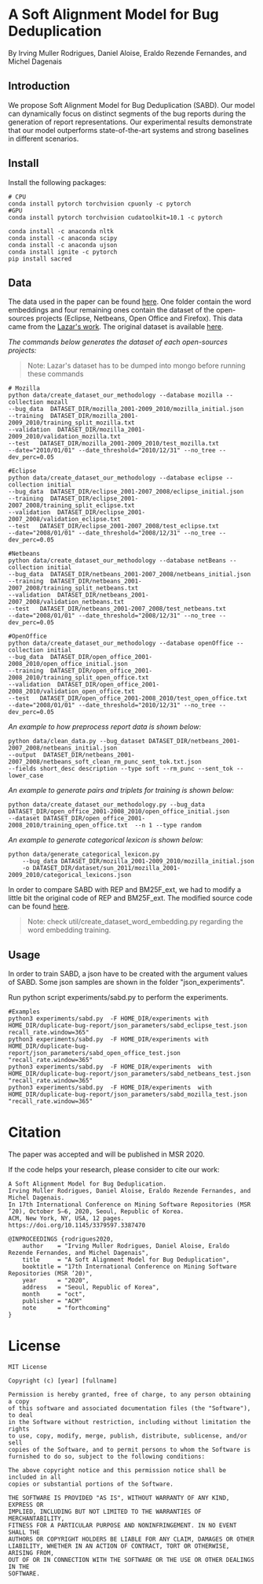 # A Soft Alignment Model for Bug Deduplication

By Irving Muller Rodrigues, Daniel Aloise, Eraldo Rezende Fernandes, and Michel Dagenais

## Introduction

We propose Soft Alignment Model for Bug Deduplication (SABD). Our model can dynamically focus on distinct segments 
of the bug reports during the generation of report representations. Our experimental results demonstrate that 
our model outperforms state-of-the-art systems and strong baselines in different scenarios. 

## Install

Install the following packages:
    
    # CPU
    conda install pytorch torchvision cpuonly -c pytorch 
    #GPU
    conda install pytorch torchvision cudatoolkit=10.1 -c pytorch
    
    conda install -c anaconda nltk
    conda install -c anaconda scipy
    conda install -c anaconda ujson
    conda install ignite -c pytorch
    pip install sacred 
    
## Data

The data used in the paper can be found [here](). One folder contain the word embeddings and four remaining ones 
contain the dataset of the open-sources projects (Eclipse, Netbeans, Open Office and Firefox).
This data came from the [Lazar's work](https://dl.acm.org/doi/abs/10.1145/2597073.2597128).
The original dataset is available [here](http://alazar.people.ysu.edu/msr14data/).

*The commands below generates the dataset of each open-sources projects:*
> Note: Lazar's dataset has to be dumped into mongo before running these commands
    
    # Mozilla
    python data/create_dataset_our_methodology --database mozilla --collection mozall 
    --bug_data  DATASET_DIR/mozilla_2001-2009_2010/mozilla_initial.json 
    --training  DATASET_DIR/mozilla_2001-2009_2010/training_split_mozilla.txt  
    --validation  DATASET_DIR/mozilla_2001-2009_2010/validation_mozilla.txt  
    --test   DATASET_DIR/mozilla_2001-2009_2010/test_mozilla.txt 
    --date="2010/01/01" --date_threshold="2010/12/31" --no_tree --dev_perc=0.05
       
    #Eclipse
    python data/create_dataset_our_methodology --database eclipse --collection initial 
    --bug_data  DATASET_DIR/eclipse_2001-2007_2008/eclipse_initial.json 
    --training  DATASET_DIR/eclipse_2001-2007_2008/training_split_eclipse.txt  
    --validation  DATASET_DIR/eclipse_2001-2007_2008/validation_eclipse.txt  
    --test   DATASET_DIR/eclipse_2001-2007_2008/test_eclipse.txt 
    --date="2008/01/01" --date_threshold="2008/12/31" --no_tree --dev_perc=0.05
    
    #Netbeans
    python data/create_dataset_our_methodology --database netBeans --collection initial 
    --bug_data  DATASET_DIR/netbeans_2001-2007_2008/netbeans_initial.json 
    --training  DATASET_DIR/netbeans_2001-2007_2008/training_split_netbeans.txt  
    --validation  DATASET_DIR/netbeans_2001-2007_2008/validation_netbeans.txt  
    --test   DATASET_DIR/netbeans_2001-2007_2008/test_netbeans.txt 
    --date="2008/01/01" --date_threshold="2008/12/31" --no_tree --dev_perc=0.05
    
    #OpenOffice
    python data/create_dataset_our_methodology --database openOffice --collection initial 
    --bug_data  DATASET_DIR/open_office_2001-2008_2010/open_office_initial.json 
    --training  DATASET_DIR/open_office_2001-2008_2010/training_split_open_office.txt  
    --validation  DATASET_DIR/open_office_2001-2008_2010/validation_open_office.txt  
    --test   DATASET_DIR/open_office_2001-2008_2010/test_open_office.txt 
    --date="2008/01/01" --date_threshold="2010/12/31" --no_tree --dev_perc=0.05
 
*An example to how preprocess report data is shown below:*
    
    python data/clean_data.py --bug_dataset DATASET_DIR/netbeans_2001-2007_2008/netbeans_initial.json  
    --output  DATASET_DIR/netbeans_2001-2007_2008/netbeans_soft_clean_rm_punc_sent_tok.txt.json 
    --fields short_desc description --type soft --rm_punc --sent_tok --lower_case
    
*An example to generate pairs and triplets for training is shown below:*
    
    python data/create_dataset_our_methodology.py --bug_data DATASET_DIR/open_office_2001-2008_2010/open_office_initial.json 
    --dataset DATASET_DIR/open_office_2001-2008_2010/training_open_office.txt  --n 1 --type random
    

*An example to generate categorical lexicon is shown below:*

    python data/generate_categorical_lexicon.py 
        --bug_data DATASET_DIR/mozilla_2001-2009_2010/mozilla_initial.json 
        -o DATASET_DIR/dataset/sun_2011/mozilla_2001-2009_2010/categorical_lexicons.json
        
In order to compare SABD with REP and BM25F_ext, we had to modify a little bit the original code of REP and BM25F_ext.
The modified source code can be found [here](https://github.com/irving-muller/fast-dbrd-modified).       
        
> Note: check util/create_dataset_word_embedding.py regarding the word embedding training. 
    
## Usage

In order to train SABD, a json have to be created with the argument values of SABD. 
Some json samples are shown in the folder "json_experiments".

Run python script experiments/sabd.py to perform the experiments.
```
#Examples
python3 experiments/sabd.py  -F HOME_DIR/experiments with HOME_DIR/duplicate-bug-report/json_parameters/sabd_eclipse_test.json recall_rate.window=365"
python3 experiments/sabd.py  -F HOME_DIR/experiments with HOME_DIR/duplicate-bug-report/json_parameters/sabd_open_office_test.json   "recall_rate.window=365"
python3 experiments/sabd.py  -F HOME_DIR/experiments  with HOME_DIR/duplicate-bug-report/json_parameters/sabd_netbeans_test.json "recall_rate.window=365"
python3 experiments/sabd.py  -F HOME_DIR/experiments  with HOME_DIR/duplicate-bug-report/json_parameters/sabd_mozilla_test.json  "recall_rate.window=365"
```


# Citation
The paper was accepted and will be published in MSR 2020.

If the code helps your research, please consider to cite our work:

    A Soft Alignment Model for Bug Deduplication. 
    Irving Muller Rodrigues, Daniel Aloise, Eraldo Rezende Fernandes, and Michel Dagenais.
    In 17th International Conference on Mining Software Repositories (MSR ’20), October 5–6, 2020, Seoul, Republic of Korea.
    ACM, New York, NY, USA, 12 pages.
    https://doi.org/10.1145/3379597.3387470
    
    @INPROCEEDINGS {rodrigues2020,
        author    = "Irving Muller Rodrigues, Daniel Aloise, Eraldo Rezende Fernandes, and Michel Dagenais",
        title     = "A Soft Alignment Model for Bug Deduplication",
        booktitle = "17th International Conference on Mining Software Repositories (MSR ’20)",
        year      = "2020",
        address   = "Seoul, Republic of Korea",
        month     = "oct",
        publisher = "ACM"
        note      = "forthcoming"
    }

# License
```
MIT License

Copyright (c) [year] [fullname]

Permission is hereby granted, free of charge, to any person obtaining a copy
of this software and associated documentation files (the "Software"), to deal
in the Software without restriction, including without limitation the rights
to use, copy, modify, merge, publish, distribute, sublicense, and/or sell
copies of the Software, and to permit persons to whom the Software is
furnished to do so, subject to the following conditions:

The above copyright notice and this permission notice shall be included in all
copies or substantial portions of the Software.

THE SOFTWARE IS PROVIDED "AS IS", WITHOUT WARRANTY OF ANY KIND, EXPRESS OR
IMPLIED, INCLUDING BUT NOT LIMITED TO THE WARRANTIES OF MERCHANTABILITY,
FITNESS FOR A PARTICULAR PURPOSE AND NONINFRINGEMENT. IN NO EVENT SHALL THE
AUTHORS OR COPYRIGHT HOLDERS BE LIABLE FOR ANY CLAIM, DAMAGES OR OTHER
LIABILITY, WHETHER IN AN ACTION OF CONTRACT, TORT OR OTHERWISE, ARISING FROM,
OUT OF OR IN CONNECTION WITH THE SOFTWARE OR THE USE OR OTHER DEALINGS IN THE
SOFTWARE.
```